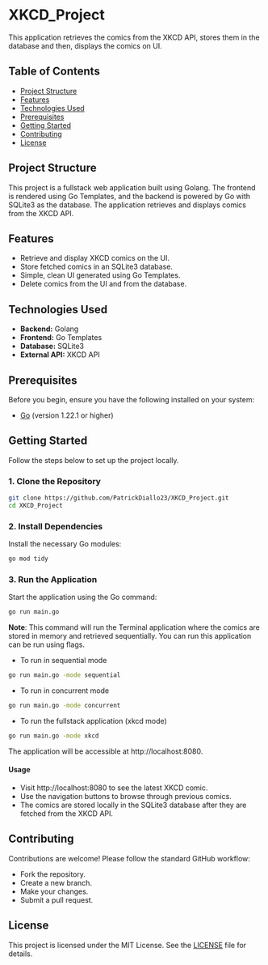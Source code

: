 # XKCD_Project

This application retrieves the comics from the XKCD API, stores them in the database and then, displays the comics on UI.

## Table of Contents

- [Project Structure](#project-structure)
- [Features](#features)
- [Technologies Used](#technologies-used)
- [Prerequisites](#prerequisites)
- [Getting Started](#getting-started)
- [Contributing](#contributing)
- [License](#license)

## Project Structure

This project is a fullstack web application built using Golang. The frontend is rendered using Go Templates, and the backend is powered by Go with SQLite3 as the database. The application retrieves and displays comics from the XKCD API.

## Features

- Retrieve and display XKCD comics on the UI.
- Store fetched comics in an SQLite3 database.
- Simple, clean UI generated using Go Templates.
- Delete comics from the UI and from the database.

## Technologies Used

- **Backend:** Golang
- **Frontend:** Go Templates
- **Database:** SQLite3
- **External API:** XKCD API

## Prerequisites

Before you begin, ensure you have the following installed on your system:

- [Go](https://golang.org/doc/install) (version 1.22.1 or higher)

## Getting Started

Follow the steps below to set up the project locally.

### 1. Clone the Repository

```bash
git clone https://github.com/PatrickDiallo23/XKCD_Project.git
cd XKCD_Project
```

### 2. Install Dependencies

Install the necessary Go modules:

```bash
go mod tidy
```

### 3. Run the Application
Start the application using the Go command:

```bash
go run main.go
```

**Note**: This command will run the Terminal application where the comics are stored in memory and retrieved sequentially.
You can run this application can be run using flags.

- To run in sequential mode

```bash
go run main.go -mode sequential
```

- To run in concurrent mode

```bash
go run main.go -mode concurrent
```

- To run the fullstack application (xkcd mode)

```bash
go run main.go -mode xkcd
```

The application will be accessible at http://localhost:8080.

#### Usage

- Visit http://localhost:8080 to see the latest XKCD comic.
- Use the navigation buttons to browse through previous comics.
- The comics are stored locally in the SQLite3 database after they are fetched from the XKCD API.

## Contributing

Contributions are welcome! Please follow the standard GitHub workflow:

- Fork the repository.
- Create a new branch.
- Make your changes.
- Submit a pull request.

## License
This project is licensed under the MIT License. See the [LICENSE](./LICENSE) file for details.
